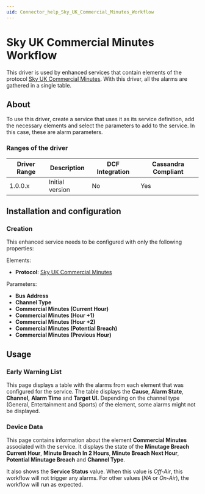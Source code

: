 ```yaml
---
uid: Connector_help_Sky_UK_Commercial_Minutes_Workflow
---
```


# Sky UK Commercial Minutes Workflow

This driver is used by enhanced services that contain elements of the protocol [Sky UK Commercial Minutes](xref:Connector_help_Sky_UK_Commercial_Minutes). With this driver, all the alarms are gathered in a single table.

## About

To use this driver, create a service that uses it as its service definition, add the necessary elements and select the parameters to add to the service. In this case, these are alarm parameters.

### Ranges of the driver

| **Driver Range** | **Description** | **DCF Integration** | **Cassandra Compliant** |
|------------------|-----------------|---------------------|-------------------------|
| 1.0.0.x          | Initial version | No                  | Yes                     |

## Installation and configuration

### Creation

This enhanced service needs to be configured with only the following properties:

Elements:

- **Protocol**: [Sky UK Commercial Minutes](xref:Connector_help_Sky_UK_Commercial_Minutes)

Parameters:

- **Bus Address**
- **Channel Type**
- **Commercial Minutes (Current Hour)**
- **Commercial Minutes (Hour +1)**
- **Commercial Minutes (Hour +2)**
- **Commercial Minutes (Potential Breach)**
- **Commercial Minutes (Previous Hour)**

## Usage

### Early Warning List

This page displays a table with the alarms from each element that was configured for the service. The table displays the **Cause**, **Alarm State**, **Channel,** **Alarm Time** and **Target UI.** Depending on the channel type (General, Entertainment and Sports) of the element, some alarms might not be displayed.

### Device Data

This page contains information about the element **Commercial Minutes** associated with the service. It displays the state of the **Minutage Breach Current Hour**, **Minute Breach In 2 Hours**, **Minute Breach Next Hour**, **Potential Minutage Breach** and **Channel Type**.

It also shows the **Service Status** value. When this value is *Off-Air*, this workflow will not trigger any alarms. For other values (*NA* or *On-Air*), the workflow will run as expected.
